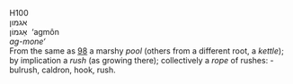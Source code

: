 H100  
אגמון  
אַגמוֹן ‎ ‘agmôn  
*ag-mone‘*  
From the same as [98](h0098) a marshy *pool* (others from a different
root, a *kettle*); by implication a *rush* (as growing there);
collectively a *rope* of rushes: - bulrush, caldron, hook, rush.  
